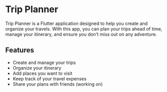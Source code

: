 # Trip Planner

Trip Planner is a Flutter application designed to help you create and organize your travels. With this app, you can plan your trips ahead of time, manage your itinerary, and ensure you don't miss out on any adventure.

## Features

- Create and manage your trips
- Organize your itinerary
- Add places you want to visit
- Keep track of your travel expenses
- Share your plans with friends (working on)
